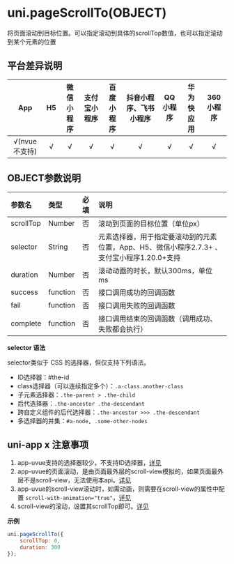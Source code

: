 # uni.pageScrollTo(OBJECT)

将页面滚动到目标位置。可以指定滚动到具体的scrollTop数值，也可以指定滚动到某个元素的位置

## 平台差异说明

|App|H5|微信小程序|支付宝小程序|百度小程序|抖音小程序、飞书小程序|QQ小程序|华为快应用|360小程序|
|:-:|:-:|:-:|:-:|:-:|:-:|:-:|:-:|:-:|
|√(nvue不支持)|√|√|√|√|√|√|√|√|


## OBJECT参数说明

|参数名		|类型		|必填	|说明														|
|:-			|:-			|:-		|:-															|
|scrollTop	|Number		|否		|滚动到页面的目标位置（单位px）								|
|selector	|String		|否		|元素选择器，用于指定要滚动到的元素位置，App、H5、微信小程序2.7.3+ 、支付宝小程序1.20.0+支持|
|duration	|Number		|否		|滚动动画的时长，默认300ms，单位 ms							|
|success	|function	|否		|接口调用成功的回调函数										|
|fail		|function	|否		|接口调用失败的回调函数										|
|complete	|function	|否		|接口调用结束的回调函数（调用成功、失败都会执行）			|

**selector 语法**

selector类似于 CSS 的选择器，但仅支持下列语法。

- ID选择器：#the-id
- class选择器（可以连续指定多个）：`.a-class.another-class`
- 子元素选择器：`.the-parent > .the-child`
- 后代选择器：`.the-ancestor .the-descendant`
- 跨自定义组件的后代选择器：`.the-ancestor >>> .the-descendant`
- 多选择器的并集：`#a-node, .some-other-nodes`

## uni-app x 注意事项

1. app-uvue支持的选择器较少，不支持ID选择器，[详见](uni-app-x/css/README.md#选择器)
2. app-uvue的页面滚动，是由页面最外层的scroll-view模拟的，如果页面最外层不是scroll-view，无法使用本api。[详见](uni-app-x/css/README.md#pagescroll)
3. app-uvue的scroll-view滚动时，如需动画，则需要在scroll-view的属性中配置 `scroll-with-animation="true"`，[详见](component/scroll-view.md)
4. scroll-view的滚动，设置其scrollTop即可。[详见](component/scroll-view.md)

**示例**

```javascript
uni.pageScrollTo({
	scrollTop: 0,
	duration: 300
});
```

